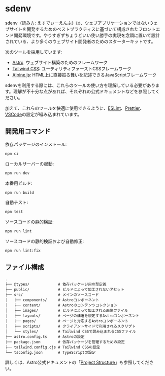 # sdenv

sdenv（読み方: えすでぃーえんぶ）は、ウェブアプリケーションではないウェブサイトを開発するためのベストプラクティスに基づいて構成されたフロントエンド開発環境です。やりすぎずちょうどいい使い勝手の実現を念頭に置いて設計されている、より多くのウェブサイト開発者のためのスターターキットです。

次のツールを採用しています:

- [Astro](https://astro.build/): ウェブサイト構築のためのフレームワーク
- [Tailwind CSS](https://tailwindcss.com/): ユーティリティファーストCSSフレームワーク
- [Alpine.js](https://alpinejs.dev/): HTML上に直接振る舞いを記述できるJavaScriptフレームワーク

sdenvを利用する際には、これらのツールの使い方を理解している必要があります。理解が不十分な点があれば、それぞれの公式ドキュメントなどを参照してください。

加えて、これらのツールを快適に使用できるように、[ESLint](https://eslint.org/)、[Prettier](https://prettier.io/)、[VSCode](https://code.visualstudio.com/)の設定が組み込まれています。

## 開発用コマンド

依存パッケージのインストール:

```bash
npm ci
```

ローカルサーバーの起動:

```bash
npm run dev
```

本番用ビルド:

```bash
npm run build
```

自動テスト:

```bash
npm test
```

ソースコードの静的検証:

```bash
npm run lint
```

ソースコードの静的検証および自動修正:

```bash
npm run lint:fix
```

## ファイル構成

```
.
├── @types/             # 依存パッケージ用の型定義
├── public/             # ビルドによって加工されないアセット
├── src/                # メインのソースコード
│   ├── components/     # Astroコンポーネント
│   ├── content/        # Astroのコンテンツコレクション
│   ├── images/         # ビルドによって加工される画像ファイル
│   ├── layouts/        # ページの構造を規定するAstroコンポーネント
│   ├── pages/          # ページと対応するAstroコンポーネント
│   ├── scripts/        # クライアントサイドで利用されるスクリプト
│   └── styles/         # Tailwind CSSで読み込まれるCSSファイル
├── astro.config.ts     # Astroの設定
├── package.json        # 依存パッケージを管理するための設定
├── tailwind.config.cjs # Tailwind CSSの設定
└── tsconfig.json       # TypeScriptの設定
```

詳しくは、Astro公式ドキュメントの「[Project Structure](https://docs.astro.build/en/core-concepts/project-structure/)」も参照してください。
